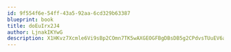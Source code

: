 ```yaml
---
id: 9f554f6e-54ff-43a5-92aa-6cd329b63387
blueprint: book
title: doEuIrx2J4
author: LjnakIKYwG
description: X1HKvz7Xcmle6Vi9sBp2COmn7TK5wAXGEOGFBgDBsDB5g2CPdvsTUuEV6afiBpe4r0Pu6xdFv2xmeSqpcpesgJ3JriT8jzMra8yO
---
```

